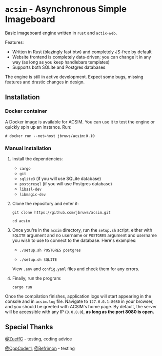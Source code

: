 # `acsim` - Asynchronous Simple Imageboard

Basic imageboard engine written in `rust` and `actix-web`.

Features:

- Written in Rust (blazingly fast btw) and completely JS-free by default
- Website frontend is completely data-driven; you can change it in any way (as long as you keep handlebars templates)
- Supports both SQLite and Postgres databases  

The engine is still in active development. Expect some bugs, missing features and drastic changes in design.

## Installation

### Docker container

A Docker image is available for ACSIM. You can use it to test the engine or quickly spin up an instance. Run:

`# docker run --net=host jbruws/acsim:0.10`

### Manual installation

1. Install the dependencies:

    - `cargo`
    - `git`
    - `sqlite3` (if you will use SQLite database)
    - `postgresql` (if you will use Postgres database)
    - `libssl-dev`
    - `libmagic-dev`

2. Clone the repository and enter it:
    
   `git clone https://github.com/jbruws/acsim.git`
    
   `cd acsim`
    
3. Once you're in the `acsim` directory, run the `setup.sh` script, either with `SQLITE` argument and no username or `POSTGRES` argument and username you wish to use to connect to the database. Here's examples:

    - `./setup.sh POSTGRES postgres`
    
    - `./setup.sh SQLITE`

    View `.env` and `config.yaml` files and check them for any errors.
    
4. Finally, run the program:
    
    `cargo run`
    
Once the compilation finishes, application logs will start appearing in the console and in `acsim.log` file. Navigate to `127.0.0.1:8080` in your browser, and you should be greeted with ACSIM's home page. By default, the server will be accessible with any IP (`0.0.0.0`), **as long as the port 8080 is open.**

## Special Thanks

[@ZueffC](https://github.com/ZueffC) - testing, coding advice

[@CppCoder1](https://github.com/CppCoder1), [@Befrimon](https://github.com/Befrimon) - testing
